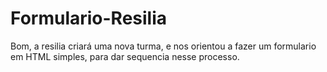# Formulario-Resilia
Bom, a resilia criará uma nova turma, e nos orientou a fazer um formulario em HTML simples, para dar sequencia nesse processo.

